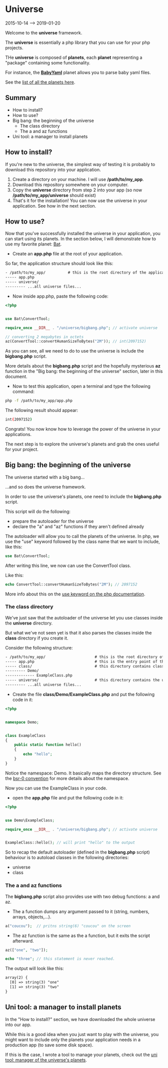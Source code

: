 Universe
==============
2015-10-14 --> 2019-01-20





Welcome to the **universe** framework.


The **universe** is essentially a php library that you can use for your php projects.


THe **universe** is composed of **planets**, each **planet** representing a "package" containing some functionality.

For instance, the **[BabyYaml](https://github.com/karayabin/universe-snapshot/tree/master/planets/BabyYaml)** planet allows you to parse baby yaml files.


See the [list of all the planets here](https://github.com/karayabin/universe-snapshot/tree/master/universe).




Summary
-------
- How to install?
- How to use?
- Big bang: the beginning of the universe
    - The class directory
    - The a and az functions
- Uni tool: a manager to install planets



How to install?
---------------

If you're new to the universe, the simplest way of testing it is probably to download this repository into your application.

1. Create a directory on your machine. I will use **/path/to/my_app**.
2. Download this repository somewhere on your computer.
3. Copy the **universe** directory from step 2 into your app (so now **/path/to/my_app/universe** should exist)
4. That's it for the installation! You can now use the universe in your application. See how in the next section.


How to use?
-----------

Now that you've successfully installed the universe in your application, you can start using its planets.
In the section below, I will demonstrate how to use my favorite planet: [Bat](https://github.com/karayabin/universe-snapshot/tree/master/universe/Bat).


- Create an **app.php** file at the root of your application.

So far, the application structure should look like this:

```txt
- /path/to/my_app/          # this is the root directory of the application
----- app.php
----- universe/
--------- ...all universe files...
```


- Now inside app.php, paste the following code:

```php
<?php


use Bat\ConvertTool;

require_once __DIR__ . "/universe/bigbang.php"; // activate universe

// converting 2 megabytes in octets
az(ConvertTool::convertHumanSizeToBytes("2M")); // int(2097152)


```

As you can see, all we need to do to use the universe is include the **bigbang.php** script.

More details about the **bigbang.php** script and the hopefully mysterious **az** function in the
"Big bang: the beginning of the universe" section, later in this document.




- Now to test this application, open a terminal and type the following command:

```bash
php -f /path/to/my_app/app.php
```

The following result should appear:

```bash
int(2097152)
```


Congrats! You now know how to leverage the power of the universe in your applications.

The next step is to explore the universe's planets and grab the ones useful for your project.




Big bang: the beginning of the universe
-----------------------------------------

The universe started with a big bang...

...and so does the universe framework.

In order to use the universe's planets, one need to include the **bigbang.php** script.

This script will do the following:

- prepare the autoloader for the universe
- declare the "a" and "az" functions if they aren't defined already



The autoloader will allow you to call the planets of the universe.
In php, we use the "use" keyword followed by the class name that we want to include, like this:


```php
use Bat\ConvertTool;
```

After writing this line, we now can use the ConvertTool class.

Like this:

```php
echo ConvertTool::convertHumanSizeToBytes("2M"); // 2097152
```

More info about this on the [use keyword on the php documentation](http://php.net/manual/en/language.namespaces.importing.php).



### The class directory

We've just saw that the autoloader of the universe let you use classes inside the **universe** directory.

But what we've not seen yet is that it also parses the classes inside the **class** directory if you create it.


Consider the following structure:


```txt
- /path/to/my_app/                      # this is the root directory of the application
----- app.php                           # this is the entry point of this app
----- class/                            # this directory contains classes specific to your application
--------- Demo/
------------- ExampleClass.php
----- universe/                         # this directory contains the universe's planets
--------- ...all universe files...
```

- Create the file **class/Demo/ExampleClass.php** and put the following code in it:


```php
<?php


namespace Demo;


class ExampleClass
{
    public static function hello()
    {
        echo "hello";
    }
}
```

Notice the namespace: Demo. It basically maps the directory structure.
See the [bsr-0 convention](https://github.com/lingtalfi/BumbleBee/blob/master/Autoload/convention.bsr0.eng.md) for more details
about the namespace.



Now you can use the ExampleClass in your code.

- open the **app.php** file and put the following code in it:

```php
<?php


use Demo\ExampleClass;

require_once __DIR__ . "/universe/bigbang.php"; // activate universe


ExampleClass::hello(); // will print "hello" to the output


```



So to recap the default autoloader (defined in the **bigbang.php** script) behaviour is to autoload classes in the following directories:

- universe
- class





### The a and az functions

The **bigbang.php** script also provides use with two debug functions: a and az.


- The a function dumps any argument passed to it (string, numbers, arrays, objects,...).

```php
a("coucou");  // pritns string(6) "coucou" on the screen
```

- The az function is the same as the a function, but it exits the script afterward.

```php
az(["one", "two"]);

echo "three"; // this statement is never reached.
```

The output will look like this:

```txt
array(2) {
  [0] => string(3) "one"
  [1] => string(3) "two"
}

```




Uni tool: a manager to install planets
--------------------------------------

In the "How to install?" section, we have downloaded the whole universe into our app.

While this is a good idea when you just want to play with the universe, you might want to include only the planets your application needs in a production app (to save some disk space).

If this is the case, I wrote a tool to manage your planets, check out the [uni tool: manager of the universe's planets](https://github.com/lingtalfi/universe-naive-importer).
